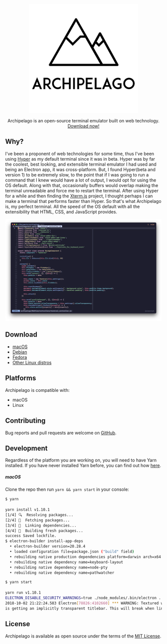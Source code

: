 <p align="center">
  <a href="https://github.com/npezza93/archipelago">
    <img src="https://raw.githubusercontent.com/npezza93/archipelago/master/.github/logo.png" width="350">
  </a>

  <p align="center">
    Archipelago is an open-source terminal emulator built on web technology.
    <br>
    <a href="https://archipelago-terminal.herokuapp.com/download">Download now!</a>
  </p>
</p>

## Why?

I've been a proponent of web technologies for some time, thus I've been using
[Hyper](https://github.com/zeit/hyper) as my default terminal since it was in beta.
Hyper was by far the coolest, best looking, and extensible terminal emulator I had used and being an Electron app, it was cross-platform. But, I found Hyper(beta and version 1) to be extremely slow, to the point that if I was going to run a command that I knew would have a lot of output, I would opt for using the OS default. Along with that, occasionally buffers would overlap making the terminal unreadable and force me to restart the terminal. After using Hyper for a while and then finding the [Xterm.js](https://xtermjs.org/) project, I thought perhaps I can make a terminal that performs faster than Hyper. So that's what Archipelago is, my perfect terminal. All the speed of the OS default with all the extensibility that HTML, CSS, and JavaScript provides.

![Screenshot](https://raw.githubusercontent.com/npezza93/archipelago/master/.github/screenshot.png)

## Download

- [macOS](https://archipelago-terminal.herokuapp.com/download/osx)
- [Debian](https://archipelago-terminal.herokuapp.com/download/linux_deb_64)
- [Fedora](https://archipelago-terminal.herokuapp.com/download/linux_rpm_64)
- [Other Linux distros](https://archipelago-terminal.herokuapp.com/download/64)

## Platforms

Archipelago is compatible with:

- macOS
- Linux

## Contributing

Bug reports and pull requests are welcome on [GitHub](https://github.com/npezza93/archipelago).

## Development

Regardless of the platform you are working on, you will need to have Yarn installed. If you have never installed Yarn before, you can find out how [here](https://yarnpkg.com/en/docs/install).

##### macOS

Clone the repo then run `yarn && yarn start` in your console:

```bash
$ yarn

yarn install v1.10.1
[1/4] 🔍  Resolving packages...
[2/4] 🚚  Fetching packages...
[3/4] 🔗  Linking dependencies...
[4/4] 📃  Building fresh packages...
success Saved lockfile.
$ electron-builder install-app-deps
  • electron-builder version=20.28.4
  • loaded configuration file=package.json ("build" field)
  • rebuilding native production dependencies platform=darwin arch=x64
  • rebuilding native dependency name=keyboard-layout
  • rebuilding native dependency name=node-pty
  • rebuilding native dependency name=pathwatcher
```

```bash
$ yarn start

yarn run v1.10.1
ELECTRON_DISABLE_SECURITY_WARNINGS=true ./node_modules/.bin/electron .
2018-10-02 21:22:24.583 Electron[78826:4102660] *** WARNING: Textured window <AtomNSWindow: 0x7fc29bc2b1c0>
is getting an implicitly transparent titlebar. This will break when linking against newer SDKs. Use NSWindows -titlebarAppearsTransparent=YES instead.
```

## License

Archipelago is available as open source under the terms of the [MIT License](http://opensource.org/licenses/MIT).
